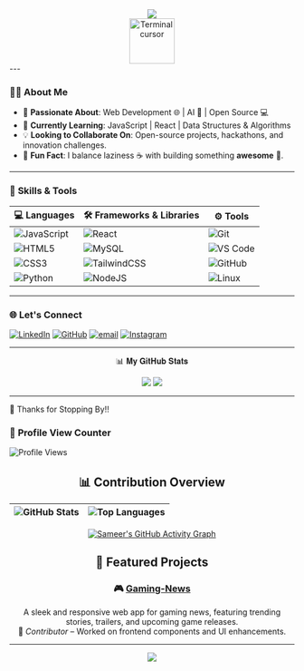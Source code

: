 <!-- Terminal Style Intro -->
<div align="center">
  
  <img src="https://readme-typing-svg.demolab.com?font=Fira+Code&weight=600&size=24&pause=1000&color=00FF41&center=true&vCenter=true&width=600&lines=booting+Samatrix.exe...;loading+developer+profile...;access+granted+✅;Welcome+to+Sameer's+terminal+💻" />

  <br />

  <img src="https://user-images.githubusercontent.com/122083267/236680733-6575ae6e-0d50-4388-8e56-fd89a20fe89b.gif" width="80" alt="Terminal cursor" />

</div>
---

### 🧑‍💻 **About Me**  
- 🔭 **Passionate About**: Web Development 🌐 | AI 🤖 | Open Source 💻   
- 🌱 **Currently Learning**: JavaScript | React | Data Structures & Algorithms   
- 💡 **Looking to Collaborate On**: Open-source projects, hackathons, and innovation challenges.  
- 🎯 **Fun Fact**: I balance laziness ☕ with building something **awesome** 🚀.   

---

### 🚀 **Skills & Tools**  

| 💻 Languages | 🛠️ Frameworks & Libraries | ⚙️ Tools |
|--------------|-----------------------|-------------|
| ![JavaScript](https://img.shields.io/badge/JavaScript-%23323330.svg?style=for-the-badge&logo=javascript&logoColor=%23F7DF1E) | ![React](https://img.shields.io/badge/React-%2320232a.svg?style=for-the-badge&logo=react&logoColor=%2361DAFB) | ![Git](https://img.shields.io/badge/Git-%23F05033.svg?style=for-the-badge&logo=git&logoColor=white) |
| ![HTML5](https://img.shields.io/badge/HTML5-%23E34F26.svg?style=for-the-badge&logo=html5&logoColor=white) | ![MySQL](https://img.shields.io/badge/MySQL-%2300758F.svg?style=for-the-badge&logo=mysql&logoColor=white) | ![VS Code](https://img.shields.io/badge/VS%20Code-0078d7.svg?style=for-the-badge&logo=visual-studio-code&logoColor=white) |
| ![CSS3](https://img.shields.io/badge/CSS3-%231572B6.svg?style=for-the-badge&logo=css3&logoColor=white) | ![TailwindCSS](https://img.shields.io/badge/TailwindCSS-%2338B2AC.svg?style=for-the-badge&logo=tailwind-css&logoColor=white) | ![GitHub](https://img.shields.io/badge/GitHub-%23121011.svg?style=for-the-badge&logo=github&logoColor=white) |
| ![Python](https://img.shields.io/badge/Python-%233776AB.svg?style=for-the-badge&logo=python&logoColor=white) | ![NodeJS](https://img.shields.io/badge/Node.js-6DA55F?style=for-the-badge&logo=node.js&logoColor=white) | ![Linux](https://img.shields.io/badge/Linux-FCC624?style=for-the-badge&logo=linux&logoColor=black) |

---

### 🌐 **Let's Connect**  

[![LinkedIn](https://img.shields.io/badge/LinkedIn-%230077B5.svg?logo=linkedin&logoColor=white)](www.linkedin.com/in/sameer-pawar-a545b0358)
[![GitHub](https://img.shields.io/badge/GitHub-Follow-black?style=flat&logo=github)](https://github.com/sammy200-ui) 
[![email](https://img.shields.io/badge/Email-D14836?logo=gmail&logoColor=white)](mailto:pawar96sameer@gmail.com)
[![Instagram](https://img.shields.io/badge/Instagram-E4405F?logo=instagram&logoColor=white)](https://www.instagram.com/the.samatrix)  

---
<div align="center">
📊 𝐌𝐲 𝐆𝐢𝐭𝐇𝐮𝐛 𝐒𝐭𝐚𝐭𝐬

![](https://github-readme-stats.vercel.app/api?username=sammy200-ui&theme=dark&hide_border=false&include_all_commits=true&count_private=true) ![](https://nirzak-streak-stats.vercel.app/?user=sammy200-ui&theme=dark&hide_border=false)<br/>

---
</div>
🎉 Thanks for Stopping By!!

### 👀 **Profile View Counter**
![Profile Views](https://komarev.com/ghpvc/?username=sammy200-ui&color=blue&style=flat-square)

<div align="center">

## 📊 Contribution Overview

| ![GitHub Stats](https://github-readme-stats.vercel.app/api?username=sammy200-ui&show_icons=true&theme=dark&hide_border=true) | ![Top Languages](https://github-readme-stats.vercel.app/api/top-langs/?username=sammy200-ui&layout=compact&theme=dark&hide_border=true) |
|:---:|:---:|

[![Sameer's GitHub Activity Graph](https://github-readme-activity-graph.vercel.app/graph?username=sammy200-ui&theme=tokyo-night)](https://github.com/ashutosh00710/github-readme-activity-graph)


## 🌟 Featured Projects

### 🎮 [Gaming-News](https://github.com/mrgear111/Gaming-News)
A sleek and responsive web app for gaming news, featuring trending stories, trailers, and upcoming game releases.  
📌 *Contributor* – Worked on frontend components and UI enhancements.

</div>

---

<div align="center">
  <img src="https://forthebadge.com/images/badges/built-with-love.svg"/>
</div>
